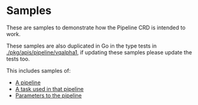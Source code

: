 # Samples

These are samples to demonstrate how the Pipeline CRD is intended to work.

These samples are also duplicated in Go in the type tests in [./pkg/apis/pipeline/vqalpha1](./pkg/apis/pipeline/v1alpha1),
if updating these samples please update the tests too.

This includes samples of:

* [A pipeline](pipeline_v1alpha1_pipeline.yaml)
* [A task used in that pipeline](pipeline_v1alpha1_task.yaml)
* [Parameters to the pipeline](pipeline_v1alpha1_pipelineparams.yaml)
